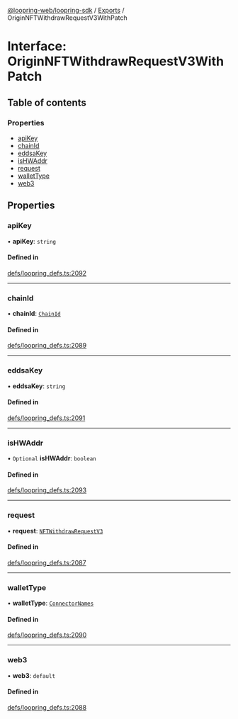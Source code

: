 [@loopring-web/loopring-sdk](../README.md) / [Exports](../modules.md) / OriginNFTWithdrawRequestV3WithPatch

# Interface: OriginNFTWithdrawRequestV3WithPatch

## Table of contents

### Properties

- [apiKey](OriginNFTWithdrawRequestV3WithPatch.md#apikey)
- [chainId](OriginNFTWithdrawRequestV3WithPatch.md#chainid)
- [eddsaKey](OriginNFTWithdrawRequestV3WithPatch.md#eddsakey)
- [isHWAddr](OriginNFTWithdrawRequestV3WithPatch.md#ishwaddr)
- [request](OriginNFTWithdrawRequestV3WithPatch.md#request)
- [walletType](OriginNFTWithdrawRequestV3WithPatch.md#wallettype)
- [web3](OriginNFTWithdrawRequestV3WithPatch.md#web3)

## Properties

### apiKey

• **apiKey**: `string`

#### Defined in

[defs/loopring_defs.ts:2092](https://github.com/Loopring/loopring_sdk/blob/02976c9/src/defs/loopring_defs.ts#L2092)

___

### chainId

• **chainId**: [`ChainId`](../enums/ChainId.md)

#### Defined in

[defs/loopring_defs.ts:2089](https://github.com/Loopring/loopring_sdk/blob/02976c9/src/defs/loopring_defs.ts#L2089)

___

### eddsaKey

• **eddsaKey**: `string`

#### Defined in

[defs/loopring_defs.ts:2091](https://github.com/Loopring/loopring_sdk/blob/02976c9/src/defs/loopring_defs.ts#L2091)

___

### isHWAddr

• `Optional` **isHWAddr**: `boolean`

#### Defined in

[defs/loopring_defs.ts:2093](https://github.com/Loopring/loopring_sdk/blob/02976c9/src/defs/loopring_defs.ts#L2093)

___

### request

• **request**: [`NFTWithdrawRequestV3`](NFTWithdrawRequestV3.md)

#### Defined in

[defs/loopring_defs.ts:2087](https://github.com/Loopring/loopring_sdk/blob/02976c9/src/defs/loopring_defs.ts#L2087)

___

### walletType

• **walletType**: [`ConnectorNames`](../enums/ConnectorNames.md)

#### Defined in

[defs/loopring_defs.ts:2090](https://github.com/Loopring/loopring_sdk/blob/02976c9/src/defs/loopring_defs.ts#L2090)

___

### web3

• **web3**: `default`

#### Defined in

[defs/loopring_defs.ts:2088](https://github.com/Loopring/loopring_sdk/blob/02976c9/src/defs/loopring_defs.ts#L2088)
